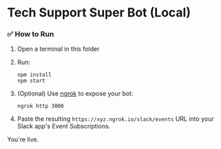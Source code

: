 # Tech Support Super Bot (Local)

### ✅ How to Run

1. Open a terminal in this folder
2. Run:
   ```
   npm install
   npm start
   ```

3. (Optional) Use [ngrok](https://ngrok.com) to expose your bot:
   ```
   ngrok http 3000
   ```
4. Paste the resulting `https://xyz.ngrok.io/slack/events` URL into your Slack app's Event Subscriptions.

You're live.
